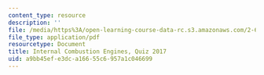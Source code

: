 ```yaml
---
content_type: resource
description: ''
file: /media/https%3A/open-learning-course-data-rc.s3.amazonaws.com/2-61-internal-combustion-engines-spring-2017/a9bb45efe3dca16655c6957a1c046699_MIT2_61S17_quiz_2017.pdf
file_type: application/pdf
resourcetype: Document
title: Internal Combustion Engines, Quiz 2017
uid: a9bb45ef-e3dc-a166-55c6-957a1c046699
---
```

